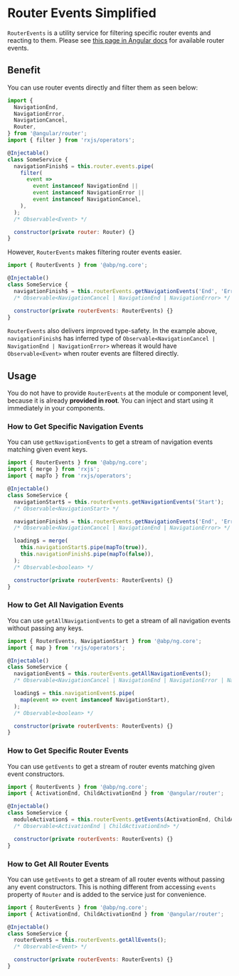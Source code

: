 # Router Events Simplified

`RouterEvents` is a utility service for filtering specific router events and reacting to them. Please see [this page in Angular docs](https://angular.io/api/router/Event) for available router events.




## Benefit

You can use router events directly and filter them as seen below:

```js
import {
  NavigationEnd,
  NavigationError,
  NavigationCancel,
  Router,
} from '@angular/router';
import { filter } from 'rxjs/operators';

@Injectable()
class SomeService {
  navigationFinish$ = this.router.events.pipe(
    filter(
      event =>
        event instanceof NavigationEnd ||
        event instanceof NavigationError ||
        event instanceof NavigationCancel,
    ),
  );
  /* Observable<Event> */

  constructor(private router: Router) {}
}
```

However, `RouterEvents` makes filtering router events easier.

```js
import { RouterEvents } from '@abp/ng.core';

@Injectable()
class SomeService {
  navigationFinish$ = this.routerEvents.getNavigationEvents('End', 'Error', 'Cancel');
  /* Observable<NavigationCancel | NavigationEnd | NavigationError> */

  constructor(private routerEvents: RouterEvents) {}
}
```

`RouterEvents` also delivers improved type-safety. In the example above, `navigationFinish$` has inferred type of `Observable<NavigationCancel | NavigationEnd | NavigationError>` whereas it would have `Observable<Event>` when router events are filtered directly.




## Usage

You do not have to provide `RouterEvents` at the module or component level, because it is already **provided in root**. You can inject and start using it immediately in your components.


### How to Get Specific Navigation Events

You can use `getNavigationEvents` to get a stream of navigation events matching given event keys.

```js
import { RouterEvents } from '@abp/ng.core';
import { merge } from 'rxjs';
import { mapTo } from 'rxjs/operators';

@Injectable()
class SomeService {
  navigationStart$ = this.routerEvents.getNavigationEvents('Start');
  /* Observable<NavigationStart> */

  navigationFinish$ = this.routerEvents.getNavigationEvents('End', 'Error', 'Cancel');
  /* Observable<NavigationCancel | NavigationEnd | NavigationError> */

  loading$ = merge(
    this.navigationStart$.pipe(mapTo(true)),
    this.navigationFinish$.pipe(mapTo(false)),
  );
  /* Observable<boolean> */

  constructor(private routerEvents: RouterEvents) {}
}
```


### How to Get All Navigation Events

You can use `getAllNavigationEvents` to get a stream of all navigation events without passing any keys.

```js
import { RouterEvents, NavigationStart } from '@abp/ng.core';
import { map } from 'rxjs/operators';

@Injectable()
class SomeService {
  navigationEvent$ = this.routerEvents.getAllNavigationEvents();
  /* Observable<NavigationCancel | NavigationEnd | NavigationError | NavigationStart> */

  loading$ = this.navigationEvent$.pipe(
    map(event => event instanceof NavigationStart),
  );
  /* Observable<boolean> */

  constructor(private routerEvents: RouterEvents) {}
}
```


### How to Get Specific Router Events

You can use `getEvents` to get a stream of router events matching given event constructors.

```js
import { RouterEvents } from '@abp/ng.core';
import { ActivationEnd, ChildActivationEnd } from '@angular/router';

@Injectable()
class SomeService {
  moduleActivation$ = this.routerEvents.getEvents(ActivationEnd, ChildActivationEnd);
  /* Observable<ActivationEnd | ChildActivationEnd> */

  constructor(private routerEvents: RouterEvents) {}
}
```


### How to Get All Router Events

You can use `getEvents` to get a stream of all router events without passing any event constructors. This is nothing different from accessing `events` property of `Router` and is added to the service just for convenience.

```js
import { RouterEvents } from '@abp/ng.core';
import { ActivationEnd, ChildActivationEnd } from '@angular/router';

@Injectable()
class SomeService {
  routerEvent$ = this.routerEvents.getAllEvents();
  /* Observable<Event> */

  constructor(private routerEvents: RouterEvents) {}
}
```


